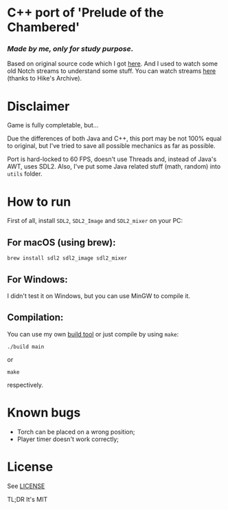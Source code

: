 # C++ port of 'Prelude of the Chambered'
### _Made by me, only for study purpose_.
Based on original source code which I got [here](https://github.com/skeeto/Prelude-of-the-Chambered). And I used to watch some old Notch streams to understand some stuff. You can watch streams [here](https://www.youtube.com/@hikearchive/videos) (thanks to Hike's Archive).

# Disclaimer
Game is fully completable, but...

Due the differences of both Java and C++, this port may be not 100% equal to original, but I've tried to save all possible mechanics as far as possible.

Port is hard-locked to 60 FPS, doesn't use Threads and, instead of Java's AWT, uses SDL2. Also, I've put some Java related stuff (math, random) into `utils` folder.

# How to run
First of all, install `SDL2`, `SDL2_Image` and `SDL2_mixer` on your PC:

## For macOS (using brew):
```
brew install sdl2 sdl2_image sdl2_mixer
```

## For Windows:
I didn't test it on Windows, but you can use MinGW to compile it.

## Compilation:
You can use my own [build tool](https://github.com/Alepacho/build) or just compile by using `make`:
```
./build main
```
or
```
make
```
respectively.

# Known bugs
* Torch can be placed on a wrong position;
* Player timer doesn't work correctly;
# License
See [LICENSE](./LICENSE)

TL;DR It's MIT 